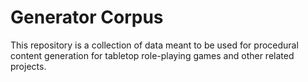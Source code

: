 # Generator Corpus

This repository is a collection of data meant to be used for procedural content generation for tabletop role-playing games and other related projects.
